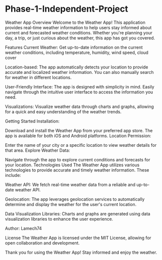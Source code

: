 # Phase-1-Independent-Project
Weather App
Overview
Welcome to the Weather App! This application provides real-time weather information to help users stay informed about current and forecasted weather conditions. Whether you're planning your day, a trip, or just curious about the weather, this app has got you covered.

Features
Current Weather: Get up-to-date information on the current weather conditions, including temperature, humidity, wind speed, cloud cover

Location-based: The app automatically detects your location to provide accurate and localized weather information. You can also manually search for weather in different locations.

User-Friendly Interface: The app is designed with simplicity in mind. Easily navigate through the intuitive user interface to access the information you need.

Visualizations: Visualize weather data through charts and graphs, allowing for a quick and easy understanding of the weather trends.

Getting Started
Installation:

Download and install the Weather App from your preferred app store.
The app is available for both iOS and Android platforms.
Location Permission:


Enter the name of your city or a specific location to view weather details for that area.
Explore Weather Data:

Navigate through the app to explore current conditions and forecasts for your location.
Technologies Used
The Weather App utilizes various technologies to provide accurate and timely weather information. These include:

Weather API: We fetch real-time weather data from a reliable and up-to-date weather API.

Geolocation: The app leverages geolocation services to automatically determine and display the weather for the user's current location.

Data Visualization Libraries: Charts and graphs are generated using data visualization libraries to enhance the user experience.

Author: Lamech74

License
The Weather App is licensed under the MIT License, allowing for open collaboration and development.

Thank you for using the Weather App! Stay informed and enjoy the weather.
